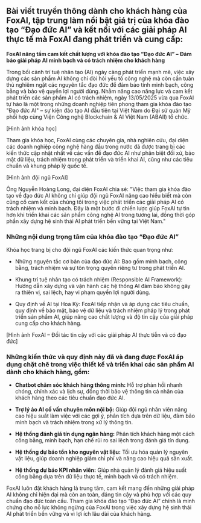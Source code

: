 ## Bài viết truyền thông dành cho khách hàng của FoxAI, tập trung làm nổi bật giá trị của khóa đào tạo “Đạo đức AI” và kết nối với các giải pháp AI thực tế mà FoxAI đang phát triển và cung cấp:

**FoxAI nâng tầm cam kết chất lượng với khóa đào tạo “Đạo đức AI” – Đảm bảo giải pháp AI minh bạch và có trách nhiệm cho khách hàng**

Trong bối cảnh trí tuệ nhân tạo (AI) ngày càng phát triển mạnh mẽ, việc xây dựng các sản phẩm AI không chỉ đòi hỏi yếu tố công nghệ mà còn cần tuân thủ nghiêm ngặt các nguyên tắc đạo đức để đảm bảo tính minh bạch, công bằng và bảo vệ quyền lợi người dùng. Nhằm nâng cao năng lực và cam kết phát triển các sản phẩm AI có trách nhiệm, ngày 13/05/2025 vừa qua FoxAI tự hào là một trong những doanh nghiệp tiên phong tham gia khóa đào tạo "Đạo đức AI" – sự kiện đào tạo AI đầu tiên tại Việt Nam do Đại sứ quán Mỹ phối hợp cùng Viện Công nghệ Blockchain & AI Việt Nam (ABAII) tổ chức.

[Hình ảnh khóa học]

Tham gia khóa học, FoxAI cùng các chuyên gia, nhà nghiên cứu, đại diện các doanh nghiệp công nghệ hàng đầu trong nước đã được trang bị các kiến thức cập nhật nhất về các vấn đề đạo đức AI như phân biệt đối xử, bảo mật dữ liệu, trách nhiệm trong phát triển và triển khai AI, cũng như các tiêu chuẩn và khung pháp lý quốc tế.

[Hình ảnh đội ngũ FoxAI]

Ông Nguyễn Hoàng Long, đại diện FoxAI chia sẻ: "Việc tham gia khóa đào tạo về đạo đức AI không chỉ giúp đội ngũ FoxAI nâng cao hiểu biết mà còn củng cố cam kết của chúng tôi trong việc phát triển các giải pháp AI có trách nhiệm và minh bạch. Đây là một bước đi chiến lược giúp FoxAI tự tin hơn khi triển khai các sản phẩm công nghệ AI trong tương lai, đồng thời góp phần xây dựng hệ sinh thái AI phát triển bền vững tại Việt Nam."

### Những nội dung trọng tâm của khóa đào tạo “Đạo đức AI”

Khóa học trang bị cho đội ngũ FoxAI các kiến thức quan trọng như:

- Những nguyên tắc cơ bản của đạo đức AI: Bao gồm minh bạch, công bằng, trách nhiệm và sự tôn trọng quyền riêng tư trong phát triển AI.

- Khung trí tuệ nhân tạo có trách nhiệm (Responsible AI Framework): Hướng dẫn xây dựng và vận hành các hệ thống AI đảm bảo không gây ra thiên vị, sai lệch, hay vi phạm quyền lợi người dùng.

- Quy định về AI tại Hoa Kỳ: FoxAI tiếp nhận và áp dụng các tiêu chuẩn, quy định về bảo mật, bảo vệ dữ liệu và trách nhiệm pháp lý trong phát triển sản phẩm AI, giúp nâng cao chất lượng và độ tin cậy của giải pháp cung cấp cho khách hàng.

[Hình ảnh FoxAI – Đối tác tin cậy với các giải pháp AI thực tiễn và có đạo đức]

### Những kiến thức và quy định này đã và đang được FoxAI áp dụng chặt chẽ trong việc thiết kế và triển khai các sản phẩm AI dành cho khách hàng, gồm:

- **Chatbot chăm sóc khách hàng thông minh:** Hỗ trợ phản hồi nhanh chóng, chính xác và lịch sự, đồng thời bảo vệ thông tin cá nhân của khách hàng theo các tiêu chuẩn đạo đức AI.

- **Trợ lý ảo AI cố vấn chuyên môn nội bộ:** Giúp đội ngũ nhân viên nâng cao hiệu suất làm việc với các gợi ý, phân tích dựa trên dữ liệu, đảm bảo minh bạch và trách nhiệm trong xử lý thông tin.

- **Hệ thống đánh giá tín dụng ngân hàng:** Phân tích khách hàng một cách công bằng, minh bạch, hạn chế rủi ro sai lệch trong đánh giá tín dụng.

- **Hệ thống dự báo tồn kho nguyên vật liệu:** Tối ưu hóa quản lý nguyên vật liệu, giúp doanh nghiệp giảm chi phí và nâng cao hiệu quả sản xuất.

- **Hệ thống dự báo KPI nhân viên:** Giúp nhà quản lý đánh giá hiệu suất công bằng dựa trên dữ liệu thực tế, minh bạch và có trách nhiệm.

FoxAI luôn đặt khách hàng là trung tâm, cam kết mang đến những giải pháp AI không chỉ hiện đại mà còn an toàn, đáng tin cậy và phù hợp với các quy chuẩn đạo đức toàn cầu. Tham gia khóa đào tạo “Đạo đức AI” chính là minh chứng cho nỗ lực không ngừng của FoxAI trong việc xây dựng hệ sinh thái AI phát triển bền vững và vì lợi ích lâu dài của khách hàng.
